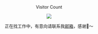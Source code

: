 <p align='center'>Visitor Count</p>
<p align='center'><img src="https://profile-counter.glitch.me/acmenlei/count.svg" /></p>
<p align='center'>正在找工作中，有意向请联系我<a href="coderleilei@163.com">邮箱</a>，感谢🙏～</p>
